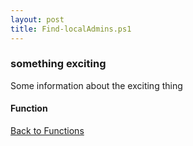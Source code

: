 ```yaml
---
layout: post
title: Find-localAdmins.ps1
---
```


### something exciting

Some information about the exciting thing

#### Function

<script src="https://gist-it.appspot.com/github.com/BanterBoy/scripts-blog/blob/master/PowerShell/functions/activeDirectory/Find-localAdmins.ps1"></script>

<a href="/menu/_pages/functions.html">Back to Functions</a>
